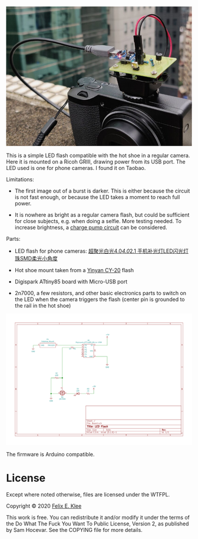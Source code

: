 ![Photo of flash mounted on camera](photo.jpg)

This is a simple LED flash compatible with the hot shoe in a regular
camera. Here it is mounted on a Ricoh GRⅢ, drawing power from its USB
port. The LED used is one for phone cameras. I found it on Taobao.

Limitations:

  * The first image out of a burst is darker. This is either because
    the circuit is not fast enough, or because the LED takes a moment
    to reach full power.

  * It is nowhere as bright as a regular camera flash, but could be
    sufficient for close subjects, e.g. when doing a selfie. More
    testing needed. To increase brightness, a [charge pump circuit][1]
    can be considered.
    
Parts:

  * LED flash for phone cameras: [超聚光白光4.0*4.0*2.1 手机补光灯LED闪光灯珠SMD柔光小角度][2]
  
  * Hot shoe mount taken from a [Yinyan CY-20][3] flash
  
  * Digispark ATtiny85 board with Micro-USB port

  * 2n7000, a few resistors, and other basic electronics parts to
    switch on the LED when the camera triggers the flash (center pin
    is grounded to the rail in the hot shoe)
    
![Schematic](Board.svg)
  
The firmware is Arduino compatible.


License
=======

Except where noted otherwise, files are licensed under the WTFPL.

Copyright © 2020 [Felix E. Klee](felix.klee@inka.de)

This work is free. You can redistribute it and/or modify it under the terms of
the Do What The Fuck You Want To Public License, Version 2, as published by Sam
Hocevar. See the COPYING file for more details.


[1]: https://en.wikipedia.org/wiki/File:Wiko_Rainbow_4G_-_Flash_LED_with_SGM3140_LED_Driver_-5572.jpg
[2]: https://item.taobao.com/item.htm?id=578846859616
[3]: https://item.taobao.com/item.htm?id=42439354446

